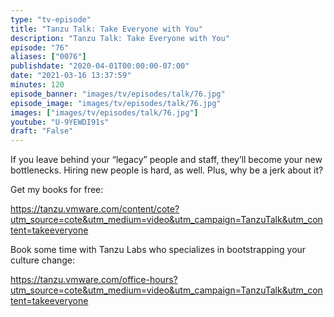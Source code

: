```yaml
---
type: "tv-episode"
title: "Tanzu Talk: Take Everyone with You"
description: "Tanzu Talk: Take Everyone with You"
episode: "76"
aliases: ["0076"]
publishdate: "2020-04-01T00:00:00-07:00"
date: "2021-03-16 13:37:59"
minutes: 120
episode_banner: "images/tv/episodes/talk/76.jpg"
episode_image: "images/tv/episodes/talk/76.jpg"
images: ["images/tv/episodes/talk/76.jpg"]
youtube: "U-9YEWDI91s"
draft: "False"
---
```


If you leave behind your “legacy” people and staff, they’ll become your new bottlenecks. Hiring new people is hard, as well. Plus, why be a jerk about it?

Get my books for free: 

https://tanzu.vmware.com/content/cote?utm_source=cote&utm_medium=video&utm_campaign=TanzuTalk&utm_content=takeeveryone

Book some time with Tanzu Labs who specializes in bootstrapping your culture change:

https://tanzu.vmware.com/office-hours?utm_source=cote&utm_medium=video&utm_campaign=TanzuTalk&utm_content=takeeveryone